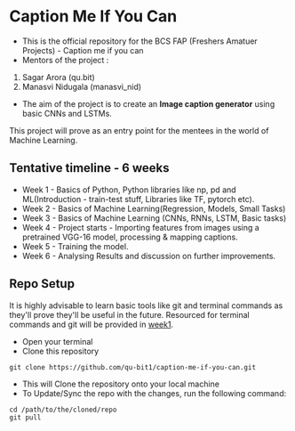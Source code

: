 # Caption Me If You Can

- This is the official repository for the BCS FAP (Freshers Amatuer Projects) - Caption me if you can
- Mentors of the project :
1. Sagar Arora (qu.bit)
2. Manasvi Nidugala (manasvi_nid)

- The aim of the project is to create an **Image caption generator** using basic CNNs and LSTMs.

This project will prove as an entry point for the mentees in the world of Machine Learning.

## Tentative timeline - 6 weeks

- Week 1 - Basics of Python, Python libraries like np, pd and ML(Introduction - train-test stuff, Libraries like TF, pytorch etc).
- Week 2 - Basics of  Machine Learning(Regression, Models, Small Tasks)
- Week 3 - Basics of Machine Learning (CNNs, RNNs, LSTM, Basic tasks)
- Week 4 - Project starts - Importing features from images using a pretrained VGG-16 model, processing & mapping captions.
- Week 5 - Training the model.
- Week 6 - Analysing Results and discussion on further improvements.


## Repo Setup 

It is highly advisable to learn basic tools like git and terminal commands as they'll prove they'll be useful in the future.
Resourced for terminal commands and git will be provided in [week1](week1.md).

- Open your terminal
- Clone this repository 
```
git clone https://github.com/qu-bit1/caption-me-if-you-can.git
```

- This will Clone the repository onto your local machine
- To Update/Sync the repo with the changes, run the following command:

```
cd /path/to/the/cloned/repo
git pull 
```


